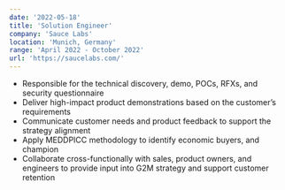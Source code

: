 ```yaml
---
date: '2022-05-18'
title: 'Solution Engineer'
company: 'Sauce Labs'
location: 'Munich, Germany'
range: 'April 2022 - October 2022'
url: 'https://saucelabs.com/'
---
```


- Responsible for the technical discovery, demo, POCs, RFXs, and security questionnaire
- Deliver high-impact product demonstrations based on the customer’s requirements
- Communicate customer needs and product feedback to support the strategy alignment
- Apply MEDDPICC methodology to identify economic buyers, and champion
- Collaborate cross-functionally with sales, product owners, and engineers to provide input
  into G2M strategy and support customer retention
